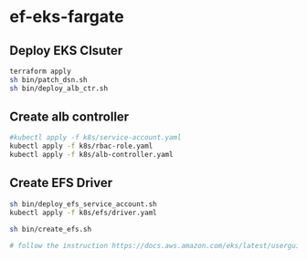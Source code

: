 # ef-eks-fargate

## Deploy EKS Clsuter

```bash
terraform apply
sh bin/patch_dsn.sh
sh bin/deploy_alb_ctr.sh
```

## Create alb controller

```bash
#kubectl apply -f k8s/service-account.yaml
kubectl apply -f k8s/rbac-role.yaml
kubectl apply -f k8s/alb-controller.yaml
```

## Create EFS Driver

```bash
sh bin/deploy_efs_service_account.sh
kubectl apply -f k8s/efs/driver.yaml

sh bin/create_efs.sh

# follow the instruction https://docs.aws.amazon.com/eks/latest/userguide/efs-csi.html to create mount target
```
